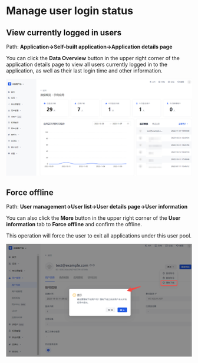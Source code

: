# Manage user login status

<LastUpdated/>

## View currently logged in users

Path: **Application->Self-built application->Application details page**

You can click the **Data Overview** button in the upper right corner of the application details page to view all users currently logged in to the application, as well as their last login time and other information.

![](./images/app-overview.png)

## Force offline

Path: **User management->User list->User details page->User information**

You can also click the **More** button in the upper right corner of the **User information** tab to **Force offline** and confirm the offline.

This operation will force the user to exit all applications under this user pool.

![](./images/user-kick.png)
